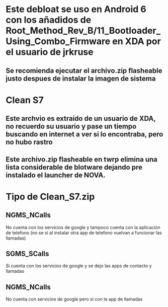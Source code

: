 # Este debloat se uso en Android 6 con los añadidos de Root_Method_Rev_B/11_Bootloader_Using_Combo_Firmware en XDA por el usuario de jrkruse

## Se recomienda ejecutar el archivo.zip flasheable justo despues de instalar la imagen de sistema 

# Clean S7
## Este archvio es extraido de un usuario de XDA, no recuerdo su usuario y pase un tiempo buscando en internet a ver si lo encontraba, pero no hubo rastro
## Este archivo.zip flasheable en twrp elimina una lista considerable de blotware dejando pre instalado el launcher de NOVA.

# Tipo de Clean_S7.zip

## NGMS_NCalls
No cuenta con los servicios de google y tampoco cuenta con la aplicación de telefono (no se si al instalar otra app de telefono vuelvan a funcionar las llamadas)

## SGMS_SCalls
Si  cuenta con los servicios de google y se dejo las apps de contacto y llamadas

## NGMS_NCalls
No cuenta con servicios de google pero si con la app de llamadas
